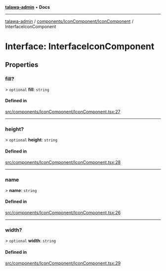[**talawa-admin**](../../../../README.md) • **Docs**

***

[talawa-admin](../../../../modules.md) / [components/IconComponent/IconComponent](../README.md) / InterfaceIconComponent

# Interface: InterfaceIconComponent

## Properties

### fill?

\> `optional` **fill**: `string`

#### Defined in

[src/components/IconComponent/IconComponent.tsx:27](https://github.com/PalisadoesFoundation/talawa-admin/blob/84f5af8b3720f5b290ac28bcfd7071c13e1f93aa/src/components/IconComponent/IconComponent.tsx#L27)

***

### height?

\> `optional` **height**: `string`

#### Defined in

[src/components/IconComponent/IconComponent.tsx:28](https://github.com/PalisadoesFoundation/talawa-admin/blob/84f5af8b3720f5b290ac28bcfd7071c13e1f93aa/src/components/IconComponent/IconComponent.tsx#L28)

***

### name

\> **name**: `string`

#### Defined in

[src/components/IconComponent/IconComponent.tsx:26](https://github.com/PalisadoesFoundation/talawa-admin/blob/84f5af8b3720f5b290ac28bcfd7071c13e1f93aa/src/components/IconComponent/IconComponent.tsx#L26)

***

### width?

\> `optional` **width**: `string`

#### Defined in

[src/components/IconComponent/IconComponent.tsx:29](https://github.com/PalisadoesFoundation/talawa-admin/blob/84f5af8b3720f5b290ac28bcfd7071c13e1f93aa/src/components/IconComponent/IconComponent.tsx#L29)
